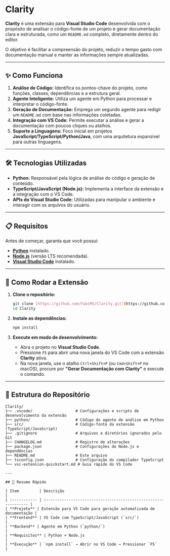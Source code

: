 # Clarity

**Clarity** é uma extensão para **Visual Studio Code** desenvolvida com o propósito de analisar o código-fonte de um projeto e gerar documentação clara e estruturada, como um `README.md` completo, diretamente dentro do editor.

O objetivo é facilitar a compreensão do projeto, reduzir o tempo gasto com documentação manual e manter as informações sempre atualizadas.

---

## ✨ Como Funciona

1.  **Análise de Código:** Identifica os pontos-chave do projeto, como funções, classes, dependências e a estrutura geral.
2.  **Agente Inteligente:** Utiliza um agente em Python para processar e interpretar o código-fonte.
3.  **Geração de Documentação:** Emprega um segundo agente para redigir um `README.md` com base nas informações coletadas.
4.  **Integração com VS Code:** Permite executar a análise e gerar a documentação com poucos cliques ou atalhos.
5.  **Suporte a Linguagens:** Foco inicial em projetos **JavaScript/TypeScript/Python/Java**, com uma arquitetura expansível para outras linguagens.

---

## 🛠️ Tecnologias Utilizadas

* **Python:** Responsável pela lógica de análise do código e geração de conteúdo.
* **TypeScript/JavaScript (Node.js):** Implementa a interface da extensão e a integração com o VS Code.
* **APIs do Visual Studio Code:** Utilizadas para manipular o ambiente e interagir com os arquivos do usuário.

---

## 📋 Requisitos

Antes de começar, garanta que você possui:

* **[Python](https://www.python.org/downloads/)** instalado.
* **[Node.js](https://nodejs.org/en/)** (versão LTS recomendada).
* **[Visual Studio Code](https://code.visualstudio.com/)** instalado.

---

## 🚀 Como Rodar a Extensão

1.  **Clone o repositório:**
    ```bash
    git clone [https://github.com/FabsMS/Clarity.git](https://github.com/FabsMS/Clarity.git)
    cd Clarity
    ```

2.  **Instale as dependências:**
    ```bash
    npm install
    ```

3.  **Execute em modo de desenvolvimento:**
    * Abra o projeto no **Visual Studio Code**.
    * Pressione `F5` para abrir uma nova janela do VS Code com a extensão **Clarity** ativa.
    * Na nova janela, use o atalho `Ctrl+Shift+P` (ou `Cmd+Shift+P` no macOS), procure por **"Gerar Documentação com Clarity"** e execute o comando.

---

## 📂 Estrutura do Repositório

```text
Clarity/
├── .vscode/                   # Configurações e scripts de desenvolvimento da extensão
├── python/                    # Código do agente de análise em Python
├── src/                       # Código-fonte da extensão (TypeScript/JavaScript)
├── .gitignore                 # Arquivos e diretórios ignorados pelo Git
├── CHANGELOG.md               # Registro de alterações
├── package.json               # Configurações do Node.js e dependências
├── README.md                  # Este arquivo
├── tsconfig.json              # Configuração do compilador TypeScript
└── vsc-extension-quickstart.md # Guia rápido do VS Code

---

## 📜 Resumo Rápido

| Item         | Descrição                                                       |
| :----------- | :-------------------------------------------------------------- |
| **Projeto** | Extensão para VS Code para geração automatizada de documentação |
| **Frontend** | VS Code com TypeScript/JavaScript (`src/`)                      |
| **Backend** | Agente em Python (`python/`)                                    |
| **Requisitos** | Python + Node.js                                                |
| **Execução** | `npm install` → Abrir no VS Code → Pressionar `F5`                |